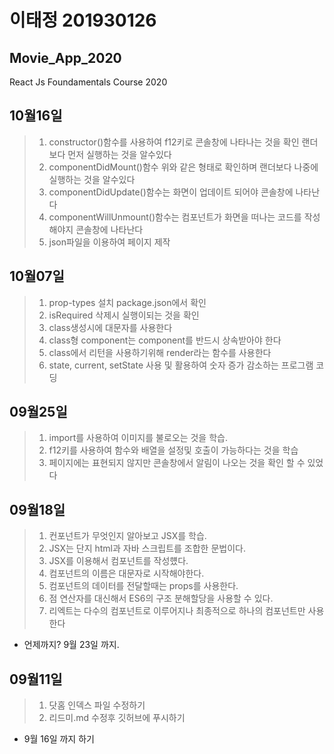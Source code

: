 # 이태정 201930126
## Movie_App_2020

React Js Foundamentals Course 2020
## 10월16일
>1.  constructor()함수를 사용하여 f12키로 콘솔창에 나타나는 것을 확인 랜더보다 먼저 실행하는 것을 알수있다
>2.  componentDidMount()함수 위와 같은 형태로 확인하며 랜더보다 나중에 실행하는 것을 알수있다
>3.  componentDidUpdate()함수는 화면이 업데이트 되어야 콘솔창에 나타난다
>4.  componentWillUnmount()함수는 컴포넌트가 화면을 떠나는 코드를 작성 해야지 콘솔창에 나타난다
>5.  json파일을 이용하여 페이지 제작



## 10월07일
>1.  prop-types 설치 package.json에서 확인 
>2.  isRequired 삭제시 실행이되는 것을 확인
>3.  class생성시에 대문자를 사용한다
>4.  class형 component는 component를 반드시 상속받아야 한다
>5.  class에서 리턴을 사용하기위해 render라는 함수를 사용한다
>6.  state, current, setState 사용 및 활용하여 숫자 증가 감소하는 프로그램 코딩



## 09월25일
>1. import를 사용하여 이미지를 불로오는 것을 학습.
>2. f12키를 사용하여 함수와 배열을 설정및 호출이 가능하다는 것을 학습
>3. 페이지에는 표현되지 않지만 콘솔창에서 알림이 나오는 것을 확인 할 수 있었다 


## 09월18일
>1. 컨포넌트가 무엇인지 알아보고 JSX를 학습.
>2. JSX는 단지 html과 자바 스크립트를 조합한 문법이다.
>3. JSX를 이용해서 컴포넌트를 작성헀다.
>4. 컴포넌트의 이름은 대문자로 시작해야한다.
>5. 컴포넌트의 데이터를 전달할때는 props를 사용한다.
>6. 점 연산자를 대신해서 ES6의 구조 분해할당을 사용할 수 있다.
>7. 리엑트는 다수의 컴포넌트로 이루어지나 최종적으로 하나의 컴포넌트만 사용한다
* 언제까지? 9월 23일 까지.

## 09월11일 
>1. 닷홈 인덱스 파일 수정하기
>2. 리드미.md 수정후 깃허브에 푸시하기
* 9월 16일 까지 하기 